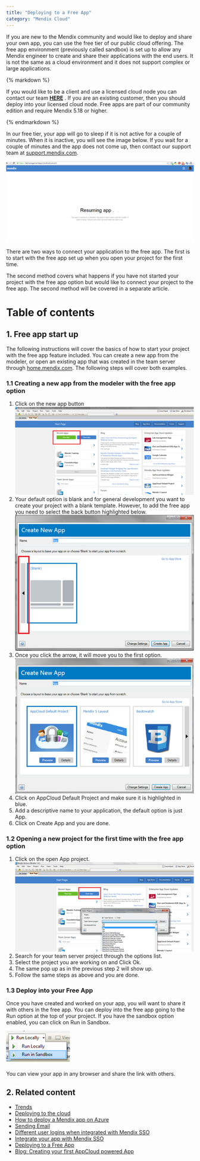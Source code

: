 ```yaml
---
title: "Deploying to a Free App"
category: "Mendix Cloud"
---
```


If you are new to the Mendix community and would like to deploy and share your own app, you can use the free tier of our public cloud offering. The free app environment (previously called sandbox) is set up to allow any Mendix engineer to create and share their applications with the end users. It is not the same as a cloud environment and it does not support complex or large applications.

<div class="alert alert-warning">{% markdown %}

If you would like to be a client and use a licensed cloud node you can contact our team **[HERE](http://ww2.mendix.com/BuyNow.html)** . If you are an existing customer, then you should deploy into your licensed cloud node. Free apps are part of our community edition and require Mendix 5.18 or higher.

{% endmarkdown %}</div>

In our free tier, your app will go to sleep if it is not active for a couple of minutes. When it is inactive, you will see the image below. If you wait for a couple of minutes and the app does not come up, then contact our support team at [support.mendix.com](http://support.mendix.com).

![](attachments/18448696/18581223.png)

There are two ways to connect your application to the free app. The first is to start with the free app set up when you open your project for the first time.

The second method covers what happens if you have not started your project with the free app option but would like to connect your project to the free app. The second method will be covered in a separate article. 

# Table of contents

## 1\. Free app start up

The following instructions will cover the basics of how to start your project with the free app feature included. You can create a new app from the modeler, or open an existing app that was created in the team server through [home.mendix.com](http://home.mendix.com/). The following steps will cover both examples.

### 1.1 Creating a new app from the modeler with the free app option

1.  Click on the new app button
    ![](attachments/18448696/18581222.png)
2.  Your default option is blank and for general development you want to create your project with a blank template. However, to add the free app you need to select the back button highlighted below.
    ![](attachments/18448696/18581221.png)
3.  Once you click the arrow, it will move you to the first option. 
    ![](attachments/18448696/18581220.png)
4.  Click on AppCloud Default Project and make sure it is highlighted in blue.
5.  Add a descriptive name to your application, the default option is just App.
6.  Click on Create App and you are done.

### 1.2 Opening a new project for the first time with the free app option

1.  Click on the open App project.
    ![](attachments/18448696/18581219.png)
2.  Search for your team server project through the options list.
3.  Select the project you are working on and Click Ok.
4.  The same pop up as in the previous step 2 will show up.
5.  Follow the same steps as above and you are done.

### 1.3 Deploy into your Free App

Once you have created and worked on your app, you will want to share it with others in the free app. You can deploy into the free app going to the Run option at the top of your project. If you have the sandbox option enabled, you can click on Run in Sandbox. 

![](attachments/18448696/18581218.png)

You can view your app in any browser and share the link with others. 

## 2\. Related content

*   [Trends](/mendixcloud/Trends)
*   [Deploying to the cloud](/mendixcloud/Deploying+to+the+cloud)
*   [How to deploy a Mendix app on Azure](/mendixcloud/How+to+deploy+a+Mendix+app+on+Azure)
*   [Sending Email](/mendixcloud/Sending+Email)
*   [Different user logins when integrated with Mendix SSO](/mendixcloud/Different+user+logins+when+integrated+with+Mendix+SSO)
*   [Integrate your app with Mendix SSO](/mendixcloud/Integrate+your+app+with+Mendix+SSO)
*   [Deploying to a Free App](/mendixcloud/Deploying+to+a+Free+App)
*   [Blog: Creating your first AppCloud powered App](http://www.mendix.com/blog/create-first-mendix-appcloud-powered-app/)

